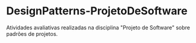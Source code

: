 # DesignPatterns-ProjetoDeSoftware
Atividades avaliativas realizadas na disciplina "Projeto de Software" sobre padrões de projetos.
